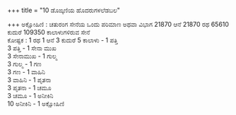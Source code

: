+++
title = "10 ಡೊಙ್ಕಣಿಯ ಹೊದರುಗಳಲೆಡಬಲ"

+++
ಅಕ್ಷೋಹಿಣಿ : ಚತುರಂಗ ಸೇನೆಯ ಒಂದು ಪರಿಮಾಣ ಅಥವಾ ವಿಭಾಗ 21870 ಆನೆ 21870 ರಥ 65610 ಕುದುರೆ 109350 ಕಾಲಾಳುಗಳಿರುವ ಸೇನೆ   
ಕೋಷ್ಟಕ : 1 ರಥ 1 ಆನೆ 3 ಕುದುರೆ 5 ಕಾಲಾಳು - 1 ಪತ್ತಿ  
3 ಪತ್ತಿ - 1 ಸೇನಾ ಮುಖ  
3 ಸೇನಾಮುಖ - 1 ಗುಲ್ಮ  
3 ಗುಲ್ಮ - 1 ಗಣ  
3 ಗಣ - 1 ವಾಹಿನಿ  
3 ವಾಹಿನಿ - 1 ಪೃತನಾ  
3 ಪೃತನಾ - 1 ಚಮೂ  
3 ಚಮೂ - 1 ಅನೀಕಿನಿ  
10 ಅನೀಕಿನಿ - 1 ಅಕ್ಷೋಹಿಣಿ